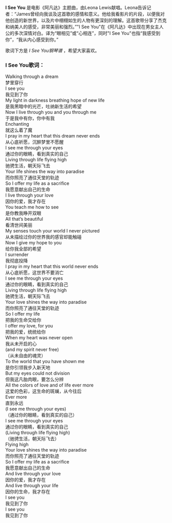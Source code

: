 

**I See You** 是电影《阿凡达》主题曲，由Leona
Lewis献唱。Leona告诉记者：“James曾经向我谈及这首歌的感情和意义。他给我看影片的片段，以便我对他创造的新世界，以及片中栩栩如生的人物有更深刻的理解。这首歌带分享了杰克和纳美人的感受，非常美丽和强烈。”"I
See You"在《阿凡达》中出现在男女主人公的多次深情对白。译为“眼相见”或“心相连”，同时"I See
You"也指“我感受到你”，“我从内心感受到你。”

  
歌词下方是 _I See You钢琴谱_ ，希望大家喜欢。

### I See You歌词：

Walking through a dream  
梦里穿行  
I see you  
我见到了你  
My light in darkness breathing hope of new life  
是我黑暗中的光芒，吐纳新生活的希望  
Now I live through you and you through me  
于是我中有你，你中有我  
Enchanting  
就这么着了魔  
I pray in my heart that this dream never ends  
从心底祈愿，沉醉梦里不愿醒  
I see me through your eyes  
通过你的眼睛，看到真实的自己  
Living through life flying high  
驰骋生活，朝天际飞去  
Your life shines the way into paradise  
而你照亮了通往天堂的轨迹  
So I offer my life as a sacrifice  
我愿意献出自己的生命  
I live through your love  
因你的爱，我才存在  
You teach me how to see  
是你教我睁开双眼  
All that’s beautiful  
看清世间美丽  
My senses touch your world I never pictured  
从未描绘过你的世界我的感官却能触碰  
Now I give my hope to you  
给你我全部的希望  
I surrender  
我彻底投降  
I pray in my heart that this world never ends  
从心底祈愿，这世界不要消亡  
I see me through your eyes  
通过你的眼睛，看到真实的自己  
Living through life flying high  
驰骋生活，朝天际飞去  
Your love shines the way into paradise  
而你照亮了通往天堂的轨迹  
So I offer my life  
把我的生命交给你  
I offer my love, for you  
把我的爱，统统给你  
When my heart was never open  
我从未开启的心  
(and my spirit never free)  
（从未自由的魂灵）  
To the world that you have shown me  
是你引领我步入新天地  
But my eyes could not division  
但我这凡胎肉眼，要怎么分辨  
All the colors of love and of life ever more  
这爱的色彩，这生命的斑斓，从今往后  
Ever more  
直到永远  
(I see me through your eyes)  
（通过你的眼睛，看到真实的自己）  
I see me through your eyes  
通过你的眼睛，看到真实的自己  
(Living through life flying high)  
（驰骋生活，朝天际飞去）  
Flying high  
Your love shines the way into paradise  
而你照亮了通往天堂的轨迹  
So I offer my life as a sacrifice  
我愿意献出自己的生命  
And live through your love  
因你的爱，我才存在  
And live through your life  
因你的生命，我才存在  
I see you  
我见到了你  
I see you  
我见到了你

